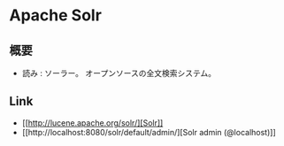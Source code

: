 # Apache Solr
## 概要
- 読み : ソーラー。
  オープンソースの全文検索システム。
## 
## Link
- [[http://lucene.apache.org/solr/][Solr]]
- [[http://localhost:8080/solr/default/admin/][Solr admin (@localhost)]]
